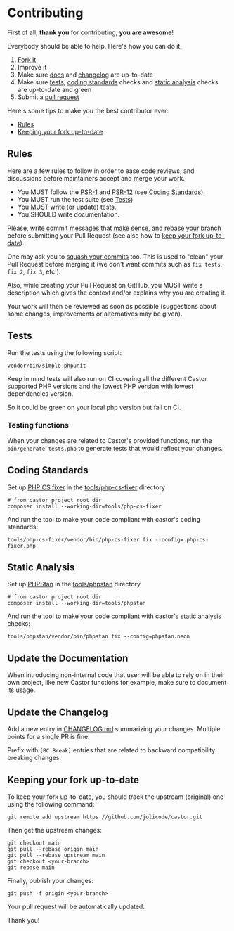# Contributing

First of all, **thank you** for contributing, **you are awesome**!

Everybody should be able to help. Here's how you can do it:

1. [Fork it](https://github.com/jolicode/castor/fork_select)
2. Improve it
3. Make sure [docs](#update-the-documentation) and [changelog](#update-the-changelog) are up-to-date
4. Make sure [tests](#tests), [coding standards](#coding-standards) checks and [static analysis](#static-analysis) checks are up-to-date and green
5. Submit a [pull request](https://help.github.com/articles/creating-a-pull-request)

Here's some tips to make you the best contributor ever:

* [Rules](#rules)
* [Keeping your fork up-to-date](#keeping-your-fork-up-to-date)

## Rules

Here are a few rules to follow in order to ease code reviews, and discussions
before maintainers accept and merge your work.

* You MUST follow the [PSR-1](http://www.php-fig.org/psr/1/) and
[PSR-12](http://www.php-fig.org/psr/12/) (see [Coding Standards](#coding-standards)).
* You MUST run the test suite (see [Tests](#tests)).
* You MUST write (or update) tests.
* You SHOULD write documentation.

Please, write [commit messages that make
sense](http://tbaggery.com/2008/04/19/a-note-about-git-commit-messages.html),
and [rebase your branch](http://git-scm.com/book/en/Git-Branching-Rebasing)
before submitting your Pull Request (see also how to [keep your
fork up-to-date](#keeping-your-fork-up-to-date)).

One may ask you to [squash your
commits](http://gitready.com/advanced/2009/02/10/squashing-commits-with-rebase.html)
too. This is used to "clean" your Pull Request before merging it (we don't want
commits such as `fix tests`, `fix 2`, `fix 3`, etc.).

Also, while creating your Pull Request on GitHub, you MUST write a description
which gives the context and/or explains why you are creating it.

Your work will then be reviewed as soon as possible (suggestions about some
changes, improvements or alternatives may be given).

## Tests

Run the tests using the following script:

```shell
vendor/bin/simple-phpunit
```

Keep in mind tests will also run on CI covering all the different Castor
supported PHP versions and the lowest PHP version with lowest dependencies version.

So it could be green on your local php version but fail on CI.

### Testing functions

When your changes are related to Castor's provided functions, run the `bin/generate-tests.php` 
to generate tests that would reflect your changes.

## Coding Standards

Set up [PHP CS fixer](http://cs.sensiolabs.org/) in the [tools/php-cs-fixer](tools/php-cs-fixer) directory

```shell
# from castor project root dir
composer install --working-dir=tools/php-cs-fixer
```

And run the tool to make your code compliant with
castor's coding standards:

```shell
tools/php-cs-fixer/vendor/bin/php-cs-fixer fix --config=.php-cs-fixer.php
```

## Static Analysis

Set up [PHPStan](https://phpstan.org/) in the [tools/phpstan](tools/phpstan) directory

```shell
# from castor project root dir
composer install --working-dir=tools/phpstan
```

And run the tool to make your code compliant with
castor's static analysis checks:

```shell
tools/phpstan/vendor/bin/phpstan fix --config=phpstan.neon
```

## Update the Documentation

When introducing non-internal code that user will be able to rely on in their
own project, like new Castor functions for example, make sure to document its usage.

## Update the Changelog

Add a new entry in [CHANGELOG.md](CHANGELOG.md) summarizing your changes.
Multiple points for a single PR is fine. 

Prefix with `[BC Break]` entries that 
are related to backward compatibility breaking changes.

## Keeping your fork up-to-date

To keep your fork up-to-date, you should track the upstream (original) one
using the following command:


```shell
git remote add upstream https://github.com/jolicode/castor.git
```

Then get the upstream changes:

```shell
git checkout main
git pull --rebase origin main
git pull --rebase upstream main
git checkout <your-branch>
git rebase main
```

Finally, publish your changes:

```shell
git push -f origin <your-branch>
```

Your pull request will be automatically updated.

Thank you!
